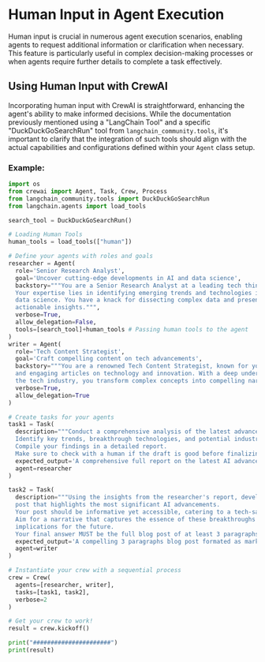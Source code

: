 # Human Input in Agent Execution

Human input is crucial in numerous agent execution scenarios, enabling agents to request additional information or clarification when necessary. This feature is particularly useful in complex decision-making processes or when agents require further details to complete a task effectively.

## Using Human Input with CrewAI

Incorporating human input with CrewAI is straightforward, enhancing the agent's ability to make informed decisions. While the documentation previously mentioned using a "LangChain Tool" and a specific "DuckDuckGoSearchRun" tool from `langchain_community.tools`, it's important to clarify that the integration of such tools should align with the actual capabilities and configurations defined within your `Agent` class setup.

### Example:

```python
import os
from crewai import Agent, Task, Crew, Process
from langchain_community.tools import DuckDuckGoSearchRun
from langchain.agents import load_tools

search_tool = DuckDuckGoSearchRun()

# Loading Human Tools
human_tools = load_tools(["human"])

# Define your agents with roles and goals
researcher = Agent(
  role='Senior Research Analyst',
  goal='Uncover cutting-edge developments in AI and data science',
  backstory="""You are a Senior Research Analyst at a leading tech think tank.
  Your expertise lies in identifying emerging trends and technologies in AI and
  data science. You have a knack for dissecting complex data and presenting
  actionable insights.""",
  verbose=True,
  allow_delegation=False,
  tools=[search_tool]+human_tools # Passing human tools to the agent
)
writer = Agent(
  role='Tech Content Strategist',
  goal='Craft compelling content on tech advancements',
  backstory="""You are a renowned Tech Content Strategist, known for your insightful
  and engaging articles on technology and innovation. With a deep understanding of
  the tech industry, you transform complex concepts into compelling narratives.""",
  verbose=True,
  allow_delegation=True
)

# Create tasks for your agents
task1 = Task(
  description="""Conduct a comprehensive analysis of the latest advancements in AI in 2024.
  Identify key trends, breakthrough technologies, and potential industry impacts.
  Compile your findings in a detailed report.
  Make sure to check with a human if the draft is good before finalizing your answer.""",
  expected_output='A comprehensive full report on the latest AI advancements in 2024, leave nothing out',
  agent=researcher
)

task2 = Task(
  description="""Using the insights from the researcher's report, develop an engaging blog
  post that highlights the most significant AI advancements.
  Your post should be informative yet accessible, catering to a tech-savvy audience.
  Aim for a narrative that captures the essence of these breakthroughs and their
  implications for the future.
  Your final answer MUST be the full blog post of at least 3 paragraphs.""",
  expected_output='A compelling 3 paragraphs blog post formated as markdown about the latest AI advancements in 2024',
  agent=writer
)

# Instantiate your crew with a sequential process
crew = Crew(
  agents=[researcher, writer],
  tasks=[task1, task2],
  verbose=2
)

# Get your crew to work!
result = crew.kickoff()

print("######################")
print(result)
```